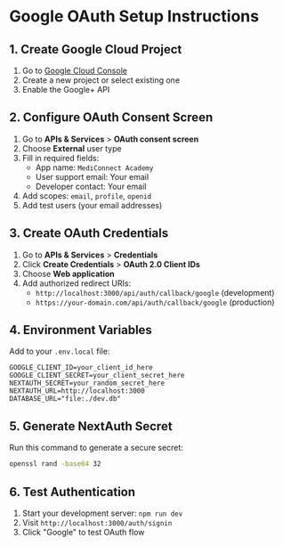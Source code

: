 # Google OAuth Setup Instructions

## 1. Create Google Cloud Project

1. Go to [Google Cloud Console](https://console.cloud.google.com/)
2. Create a new project or select existing one
3. Enable the Google+ API

## 2. Configure OAuth Consent Screen

1. Go to **APIs & Services** > **OAuth consent screen**
2. Choose **External** user type
3. Fill in required fields:
   - App name: `MediConnect Academy`
   - User support email: Your email
   - Developer contact: Your email
4. Add scopes: `email`, `profile`, `openid`
5. Add test users (your email addresses)

## 3. Create OAuth Credentials

1. Go to **APIs & Services** > **Credentials**
2. Click **Create Credentials** > **OAuth 2.0 Client IDs**
3. Choose **Web application**
4. Add authorized redirect URIs:
   - `http://localhost:3000/api/auth/callback/google` (development)
   - `https://your-domain.com/api/auth/callback/google` (production)

## 4. Environment Variables

Add to your `.env.local` file:

```env
GOOGLE_CLIENT_ID=your_client_id_here
GOOGLE_CLIENT_SECRET=your_client_secret_here
NEXTAUTH_SECRET=your_random_secret_here
NEXTAUTH_URL=http://localhost:3000
DATABASE_URL="file:./dev.db"
```

## 5. Generate NextAuth Secret

Run this command to generate a secure secret:

```bash
openssl rand -base64 32
```

## 6. Test Authentication

1. Start your development server: `npm run dev`
2. Visit `http://localhost:3000/auth/signin`
3. Click "Google" to test OAuth flow